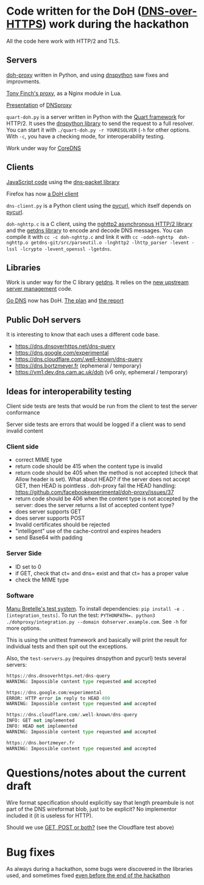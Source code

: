 # Code written for the DoH ([DNS-over-HTTPS](https://datatracker.ietf.org/wg/doh)) work during the hackathon

All the code here work with HTTP/2 and TLS.

## Servers

[doh-proxy](https://github.com/facebookexperimental/doh-proxy/) written
in Python, and using [dnspython](http://www.dnspython.org/) saw
fixes and improvments.

[Tony Finch's proxy](https://fanf.dreamwidth.org/123507.html), as a
Nginx module in Lua.

[Presentation](https://datatracker.ietf.org/meeting/101/materials/slides-101-hackathon-sessa-dnsproxy-local-dns-over-http-private-resolver) of [DNSproxy](https://github.com/fantuz/DNSProxy)

`quart-doh.py` is a server written in Python with the
[Quart framework](https://gitlab.com/pgjones/quart) for HTTP/2. It
uses the [dnspython library](http://www.dnspython.org/) to send the request to a full resolver. You
can start it with `./quart-doh.py -r YOURESOLVER` (`-h` for other
options. With `-c`, you have a checking mode, for interoperability testing.

Work under way for [CoreDNS](https://coredns.io/)

## Clients

[JavaScript code](https://github.com/pusateri/doh-client) using the
[dns-packet library](https://github.com/mafintosh/dns-packet)

Firefox has now
[a DoH client](https://gist.github.com/bagder/5e29101079e9ac78920ba2fc718aceec)

`dns-client.py` is a Python client using the
[pycurl](http://pycurl.io/), which itself depends on
[pycurl](https://curl.haxx.se/libcurl/). 

`doh-nghttp.c` is a C client, using the
[nghttp2 asynchronous HTTP/2 library](https://nghttp2.org/) and the
[getdns library](https://getdnsapi.net) to encode and decode DNS
messages. You can compile it with `cc -c doh-nghttp.c` and link it
with `cc -odoh-nghttp  doh-nghttp.o getdns-git/src/parseutil.o -lnghttp2 -lhttp_parser -levent -lssl -lcrypto -levent_openssl -lgetdns`.

## Libraries

Work is under way for the C library
[getdns](https://getdnsapi.net). It relies on the
[new upstream server management](https://github.com/wtoorop/getdns/tree/features/upstream-management) code.

[Go DNS](https://miek.nl/2014/august/16/go-dns-package/) now has DoH.
[The plan](https://miek.nl/2018/february/19/ietf-101-dns-hackathon/)
and [the report](https://www.ietf.org/mail-archive/web/doh/current/msg00285.html)

## Public DoH servers

It is interesting to know that each uses a different code base.

* https://dns.dnsoverhttps.net/dns-query 
* https://dns.google.com/experimental
* https://dns.cloudflare.com/.well-known/dns-query
* https://dns.bortzmeyer.fr (ephemeral / temporary)
* https://vm1.dev.dns.cam.ac.uk/doh (v6 only, ephemeral / temporary)

## Ideas for interoperability testing

Client side tests are tests that would be run from the client to test the server conformance

Server side tests are errors that would be logged if a client was to send invalid content

### Client side

* correct MIME type
* return code should be 415 when the content type is invalid
* return code should be 405 when the method is not accepted (check that Allow header is set). What about HEAD? if the server does not accept GET, then HEAD is pointless . doh-proxy fail the HEAD handling: https://github.com/facebookexperimental/doh-proxy/issues/37
* return code should be 406 when the content type is not accepted by the server: does the server returns a list of accepted content type?
* does server supports GET
* does server supports POST
* Invalid certificates should be rejected
* "intelligent" use of the cache-control and expires headers
* send Base64 with padding

### Server Side

* ID set to 0
* if GET, check that ct= and dns= exist and that ct= has a proper value
* check the MIME type

### Software

[Manu Bretelle's test system](https://github.com/chantra/doh-proxy/tree/integration_tests_). To
install dependencies: `pip install -e .[integration_tests]`. To run
the test: `PYTHONPATH=. python3 ./dohproxy/integration.py --domain
dohserver.example.com`. See `-h` for more options.
        
This is using the unittest framework and basically will print the result for individual tests and then spit out the exceptions.
    
Also, the `test-servers.py` (requires dnspython and pycurl) tests several servers:

```./test-servers.py www.ietf.org  https://dns.dnsoverhttps.net/dns-query  https://dns.google.com/experimental https://dns.cloudflare.com/.well-known/dns-query https://dns.bortzmeyer.fr  
https://dns.dnsoverhttps.net/dns-query
WARNING: Impossible content type requested and accepted

https://dns.google.com/experimental
ERROR: HTTP error in reply to HEAD 400
WARNING: Impossible content type requested and accepted

https://dns.cloudflare.com/.well-known/dns-query
INFO: GET not implemented
INFO: HEAD not implemented
WARNING: Impossible content type requested and accepted

https://dns.bortzmeyer.fr
WARNING: Impossible content type requested and accepted
```

# Questions/notes about the current draft

Wire format specification should explicitly say that length preambule
is not part of the DNS wireformat blob, just to be explicit? No
implementor included it (it is useless for HTTP).

Should we use
[GET, POST or both?](https://mailarchive.ietf.org/arch/msg/doh/-2AtS1o32YkoZvzo6UXU0qDx3RY)
(see the Cloudflare test above)

# Bug fixes

As always during a hackathon, some bugs were discovered in the
libraries used, and sometimes fixed
[even before the end of the hackathon](https://gitlab.com/pgjones/quart/issues/72#note_63789221)


